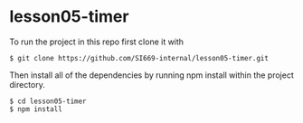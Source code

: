 # lesson05-timer

To run the project in this repo first clone it with

```
$ git clone https://github.com/SI669-internal/lesson05-timer.git
```

Then install all of the dependencies by running npm install within the project directory.

```
$ cd lesson05-timer
$ npm install
```
